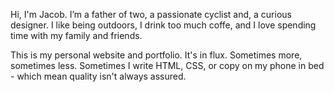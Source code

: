 Hi, I'm Jacob. I’m a father of two, a passionate cyclist and, a curious designer. I like being outdoors, I drink too much coffe, and I love spending time with my family and friends.

This is my personal website and portfolio. It's in flux. Sometimes more, sometimes less. Sometimes I write HTML, CSS, or copy on my phone in bed - which mean quality isn't always assured.
